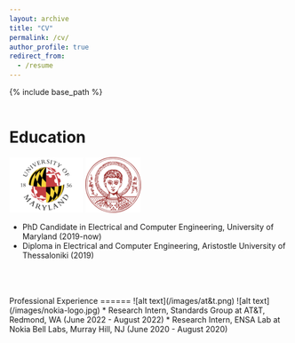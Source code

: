 ```yaml
---
layout: archive
title: "CV"
permalink: /cv/
author_profile: true
redirect_from:
  - /resume
---
```


{% include base_path %}
<br/>
<br/>

Education
======
 ![alt text](/images/umd-logo.png) ![alt text](/images/auth-logo.png)
* PhD Candidate in Electrical and Computer Engineering, University of Maryland (2019-now)
* Diploma in Electrical and Computer Engineering, Aristostle University of Thessaloniki (2019)
<br/>
<br/>
<br/>
Professional Experience
======
 ![alt text](/images/at&t.png) ![alt text](/images/nokia-logo.jpg)
* Research Intern, Standards Group at AT&T, Redmond, WA (June 2022 - August 2022)
* Research Intern, ENSA Lab at Nokia Bell Labs, Murray Hill, NJ (June 2020 - August 2020)
